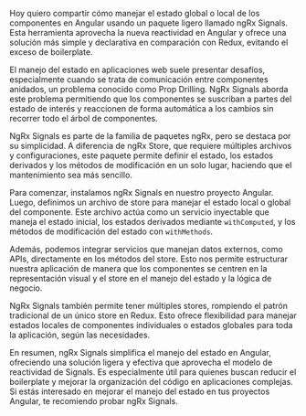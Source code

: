 Hoy quiero compartir cómo manejar el estado global o local de los componentes en Angular usando un paquete ligero llamado ngRx Signals. Esta herramienta aprovecha la nueva reactividad en Angular y ofrece una solución más simple y declarativa en comparación con Redux, evitando el exceso de boilerplate.

El manejo del estado en aplicaciones web suele presentar desafíos, especialmente cuando se trata de comunicación entre componentes anidados, un problema conocido como Prop Drilling. NgRx Signals aborda este problema permitiendo que los componentes se suscriban a partes del estado de interés y reaccionen de forma automática a los cambios sin recorrer todo el árbol de componentes.

NgRx Signals es parte de la familia de paquetes ngRx, pero se destaca por su simplicidad. A diferencia de ngRx Store, que requiere múltiples archivos y configuraciones, este paquete permite definir el estado, los estados derivados y los métodos de modificación en un solo lugar, haciendo que el mantenimiento sea más sencillo.

Para comenzar, instalamos ngRx Signals en nuestro proyecto Angular. Luego, definimos un archivo de store para manejar el estado local o global del componente. Este archivo actúa como un servicio inyectable que maneja el estado inicial, los estados derivados mediante `withComputed`, y los métodos de modificación del estado con `withMethods`.

Además, podemos integrar servicios que manejan datos externos, como APIs, directamente en los métodos del store. Esto nos permite estructurar nuestra aplicación de manera que los componentes se centren en la representación visual y el store en el manejo del estado y la lógica de negocio.

NgRx Signals también permite tener múltiples stores, rompiendo el patrón tradicional de un único store en Redux. Esto ofrece flexibilidad para manejar estados locales de componentes individuales o estados globales para toda la aplicación, según las necesidades.

En resumen, ngRx Signals simplifica el manejo del estado en Angular, ofreciendo una solución ligera y efectiva que aprovecha el modelo de reactividad de Signals. Es especialmente útil para quienes buscan reducir el boilerplate y mejorar la organización del código en aplicaciones complejas. Si estás interesado en mejorar el manejo del estado en tus proyectos Angular, te recomiendo probar ngRx Signals.